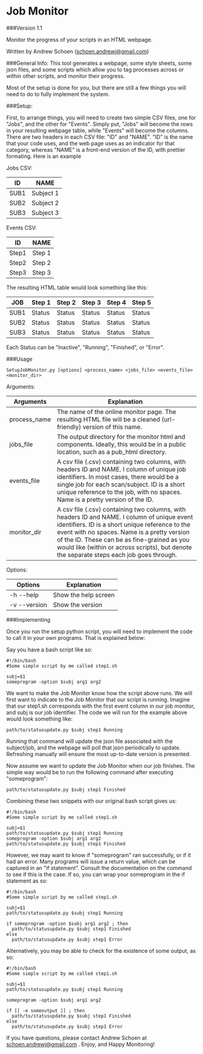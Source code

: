 # Job Monitor
###Version 1.1

Monitor the progress of your scripts in an HTML webpage.

Written by Andrew Schoen (schoen.andrewj@gmail.com)


###General Info:
This tool generates a webpage, some style sheets, some json files, and some scripts
which allow you to tag processes across or within other scripts, and monitor their progress.

Most of the setup is done for you, but there are still a few things you will
need to do to fully implement the system. 

###Setup:

First, to arrange things, you will need to create two simple CSV files, one for "Jobs", and
the other for "Events". Simply put, "Jobs" will become the rows in your resulting webpage table,
while "Events" will become the columns. There are two headers in each CSV file: "ID" and "NAME".
"ID" is the name that your code uses, and the web page uses as an indicator for that category, 
whereas "NAME" is a front-end version of the ID, with prettier formating. Here is an example

Jobs CSV:

| ID   | NAME       |
|------|------------|
| SUB1 | Subject 1  |
| SUB2 | Subject 2  |
| SUB3 | Subject 3  |

Events CSV:

| ID    | NAME    |
|-------|---------|
| Step1 | Step 1  |
| Step2 | Step 2  |
| Step3 | Step 3  |

The resulting HTML table would look something like this:

| JOB  | Step 1 | Step 2 | Step 3 | Step 4 | Step 5 |
|------|--------|--------|--------|--------|--------|
| SUB1 | Status | Status | Status | Status | Status |
| SUB2 | Status | Status | Status | Status | Status |
| SUB3 | Status | Status | Status | Status | Status |

Each Status can be "Inactive", "Running", "Finished", or "Error".

###Usage
```
SetupJobMonitor.py [options] <process_name> <jobs_file> <events_file> <monitor_dir>
```
Arguments:

| Arguments      | Explanation |
|----------------|-------------|
| process_name | The name of the online monitor page. The resulting HTML file will be a cleaned (url-friendly) version of this name. |
| jobs_file    | The output directory for the monitor html and components. Ideally, this would be in a public location, such as a pub_html directory. |
| events_file  | A csv file (.csv) containing two columns, with headers ID and NAME. I column of unique job identifiers. In most cases, there would be a single job for each scan/subject. ID is a short unique reference to the job, with no spaces. Name is a pretty version of the ID. |
| monitor_dir  | A csv file (.csv) containing two columns, with headers ID and NAME. I column of unique event identifiers. ID is a short unique reference to the event with no spaces. Name is a pretty version of the ID. These can be as fine-grained as you would like (within or across scripts), but denote the separate steps each job goes through. |

Options:

| Options      | Explanation          |
|--------------|----------------------|
| -h --help    | Show the help screen |
| -v --version | Show the version     |

###Implementing

Once you run the setup python script, you will need to implement the code to call it in your
own programs. That is explained below:

Say you have a bash script like so:
```
#!/bin/bash                              
#Some simple script by me called step1.sh

subj=$1                                  
someprogram -option $subj arg1 arg2      
```

We want to make the Job Monitor know how the script above runs. We will first want to indicate to
the Job Monitor that our script is running. Imagine that our step1.sh corresponds with the first
event column in our job monitor, and subj is our job identifier. The code we will run for the example
above would look something like:

```
path/to/statusupdate.py $subj step1 Running
```

Running that command will update the json file associated with the subject/job, and the webpage will
poll that json periodically to update. Refreshing manually will ensure the most up-to-date version is
presented.

Now assume we want to update the Job Monitor when our job finishes. The simple way would be to run the
following command after executing "someprogram":

```
path/to/statusupdate.py $subj step1 Finished
```

Combining these two snippets with our original bash script gives us:

```
#!/bin/bash                                 
#Some simple script by me called step1.sh   

subj=$1                                     
path/to/statusupdate.py $subj step1 Running 
someprogram -option $subj arg1 arg2         
path/to/statusupdate.py $subj step1 Finished
```

However, we may want to know if "someprogram" ran successfully, or if it had an error.
Many programs will issue a return value, which can be captured in an "if statement".
Consult the documentation on the command to see if this is the case. If so, you can wrap
your someprogram in the if statement as so:

```
#!/bin/bash                                   
#Some simple script by me called step1.sh     

subj=$1                                       
path/to/statusupdate.py $subj step1 Running   

if someprogram -option $subj arg1 arg2 ; then 
  path/to/statusupdate.py $subj step1 Finished
else                                          
  path/to/statusupdate.py $subj step1 Error   

```

Alternatively, you may be able to check for the existence of some output, as so:

```
#!/bin/bash
#Some simple script by me called step1.sh

subj=$1                                       
path/to/statusupdate.py $subj step1 Running   

someprogram -option $subj arg1 arg2

if [[ -e someoutput ]] ; then
  path/to/statusupdate.py $subj step1 Finished
else
  path/to/statusupdate.py $subj step1 Error
```

If you have questions, please contact Andrew Schoen at schoen.andrewj@gmail.com . Enjoy, and Happy Monitoring!
